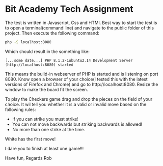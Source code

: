 # Bit Academy Tech Assignment


The test is written in Javascript, Css and HTMl. Best way to start the test is to open a terminal(command line) and navigate to the public folder of this project. Then execute the following command:

```bash
php -S localhost:8080
```
Which should result in the something like:

```
[...some date...] PHP 8.1.2-1ubuntu2.14 Development Server (http://localhost:8080) started
```

This means the build-in webserver of PHP is started and is listening on port 8080. Know open a browser of your choice(I tested this with the latest versions of Firefox and Chrome) and go to http://localhost:8080.
Resize the window to make the board fit the screen.

To play the Checkers game drag and drop the pieces on the field of your choice. It wil tell you whether it is a valid or invalid move based on the following rules:

- If you can strike you must strike!
- You can not move backwards but striking backwards is allowed!
- No more than one strike at the time.

White has the first move!

I dare you to finish at least one game!!!

Have fun,
Regards Rob

